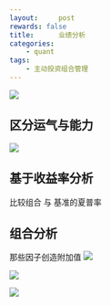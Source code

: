 ```yaml
---
layout:     post
rewards: false
title:      业绩分析
categories:
    - quant
tags:
    - 主动投资组合管理
---
```

![](https://cdn.jsdelivr.net/gh/631068264/img/006tNbRwgy1fun8xmbgizj31gm0qyafn.jpg)

## 区分运气与能力
![](https://cdn.jsdelivr.net/gh/631068264/img/006tNbRwgy1fun9qszjoxj31iw0oi47s.jpg)

## 基于收益率分析
比较组合 与 基准的夏普率

## 组合分析
那些因子创造附加值
![](https://cdn.jsdelivr.net/gh/631068264/img/006tNbRwgy1fuo0okyc7qj31ka0mg40p.jpg)

![](https://cdn.jsdelivr.net/gh/631068264/img/006tNbRwgy1fuo28ne4qjj31ig11uwlg.jpg)

![](https://cdn.jsdelivr.net/gh/631068264/img/006tNbRwgy1fuo2v8p7kfj31kw0gy7du.jpg)




